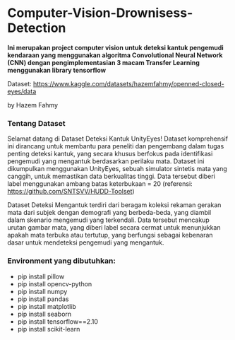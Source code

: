 # Computer-Vision-Drownisess-Detection
**Ini merupakan project computer vision untuk deteksi kantuk pengemudi kendaraan yang menggunakan algoritma Convolutional Neural Network (CNN) dengan pengimplementasian 3 macam Transfer Learning menggunakan library tensorflow**

Dataset: https://www.kaggle.com/datasets/hazemfahmy/openned-closed-eyes/data

by Hazem Fahmy

### **Tentang Dataset**

Selamat datang di Dataset Deteksi Kantuk UnityEyes! Dataset komprehensif ini dirancang untuk membantu para peneliti dan pengembang dalam tugas penting deteksi kantuk, yang secara khusus berfokus pada identifikasi pengemudi yang mengantuk berdasarkan perilaku mata. Dataset ini dikumpulkan menggunakan UnityEyes, sebuah simulator sintetis mata yang canggih, untuk memastikan data berkualitas tinggi. Data tersebut diberi label menggunakan ambang batas keterbukaan = 20 (referensi: https://github.com/SNTSVV/HUDD-Toolset)

Dataset Deteksi Mengantuk terdiri dari beragam koleksi rekaman gerakan mata dari subjek dengan demografi yang berbeda-beda, yang diambil dalam skenario mengemudi yang terkendali. Data tersebut mencakup urutan gambar mata, yang diberi label secara cermat untuk menunjukkan apakah mata terbuka atau tertutup, yang berfungsi sebagai kebenaran dasar untuk mendeteksi pengemudi yang mengantuk.

### **Environment yang dibutuhkan:**
- pip install pillow
- pip install opencv-python
- pip install numpy
- pip install pandas
- pip install matplotlib
- pip install seaborn
- pip install tensorflow==2.10
- pip install scikit-learn
